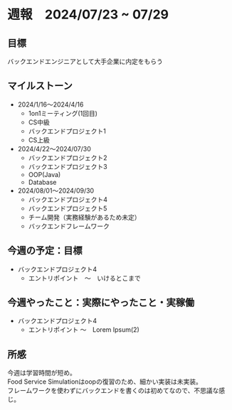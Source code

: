 # 週報　2024/07/23 ~ 07/29

## 目標
バックエンドエンジニアとして大手企業に内定をもらう

## マイルストーン
- 2024/1/16〜2024/4/16
    - 1on1ミーティング(1回目)
    - CS中級
    - バックエンドプロジェクト1
    - CS上級
- 2024/4/22〜2024/07/30
   - バックエンドプロジェクト2
   - バックエンドプロジェクト3
   - OOP(Java)
   - Database
- 2024/08/01〜2024/09/30
    - バックエンドプロジェクト4
    - バックエンドプロジェクト5
    - チーム開発（実務経験があるため未定）
    - バックエンドフレームワーク

## 今週の予定：目標
- バックエンドプロジェクト4
  - エントリポイント　〜　いけるとこまで
  
## 今週やったこと：実際にやったこと・実稼働
- バックエンドプロジェクト4
  - エントリポイント 〜　Lorem Ipsum(2)

  
## 所感
今週は学習時間が短め。  
Food Service Simulationはoopの復習のため、細かい実装は未実装。  
フレームワークを使わずにバックエンドを書くのは初めてなので、不思議な感じ。
